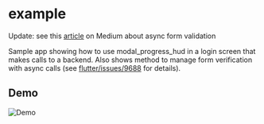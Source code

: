 # example

Update: see this [article](https://medium.com/@nocnoc/the-secret-to-async-validation-on-flutter-forms-4b273c667c03) on Medium about async form validation

Sample app showing how to use modal_progress_hud in a login screen
that makes calls to a backend. Also shows method to manage form
verification with async calls (see [flutter/issues/9688](https://github.com/flutter/flutter/issues/9688) for details).

## Demo
![Demo](https://github.com/mmcc007/modal_progress_hud/blob/master/modal_progress_hud.gif)

